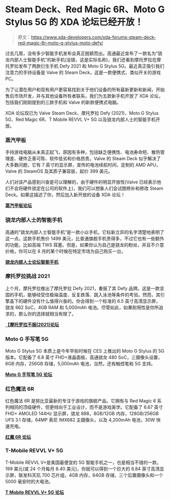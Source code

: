 # Steam Deck、Red Magic 6R、Moto G Stylus 5G 的 XDA 论坛已经开放！

> 原文：<https://www.xda-developers.com/xda-forums-steam-deck-red-magic-6r-moto-g-stylus-moto-defy/>

过去几周，没有多少智能手机发布会真正脱颖而出。高通最近宣布了一款名为“骁龙内部人士智能手机”的新手机(没错，这是实际名称)，我们还看到摩托罗拉在摩托罗拉发布了两款衍生手机 Defy 2021 和 Moto G Stylus 5G。最近真正吸引我们注意力的手持设备是 Valve 的 Steam Deck，这是一款便携式、类似开关的游戏 PC。

为了让潜在用户和现有用户更容易找到关于他们设备的所有最新更新和新闻，开始售后市场开发，并与其他设备所有者联系，我们为五款新手机开放了 XDA 论坛，包括我们刚刚提到的三款手机和 Valve 的新款便携式电脑。

XDA 论坛现已为 Valve Steam Deck、摩托罗拉 Defy (2021)、Moto G Stylus 5G、Red Magic 6R、T Mobile REVVL V+ 5G 以及骁龙内部人士的智能手机开放。

### 蒸汽甲板

手持游戏电脑从未真正起飞，原因有多种，包括缺乏便携性、电池寿命短、散热管理差、硬件乏善可陈、软件低劣和价格昂贵。Valve 的 Steam Deck 似乎解决了大多数问题，它有 7 英寸的显示屏，宣传的电池续航时间，定制的 AMD APU，Valve 的 SteamOS 及其质子兼容层，起价 399 美元。

人们对该产品感到兴奋是可以理解的，由于硬件的明显开放性(Valve 已经表示他们不会将硬件锁定在公司的软件上)，我们可以想象人们会试图修补和修改 Steam Deck。如果这描述了你，然后加入新开放的设备 XDA 论坛！

**[蒸汽甲板论坛](https://forum.xda-developers.com/f/valve-steam-deck.12403/)**

### 骁龙内部人士的智能手机

高通的“骁龙内部人士智能手机”是一款小众手机，它标新立异的名字清楚地表明了这一点。这款手机售价 1499 美元，比普通旗舰手机贵得多，不过它也有一些额外的功能，比如高端 TWS 耳塞。但是，如果你认为自己是骁龙的粉丝，并且不介意价格，你可以在 8 月的某个时候在特定市场为自己购买一台。

**[骁龙内部人士论坛智能手机](https://forum.xda-developers.com/f/smartphone-for-snapdragon-insiders.12391/)**

### 摩托罗拉挑战 2021

上个月，摩托罗拉推出了摩托罗拉 Defy 2021，重振了其 Defy 品牌。这是一款坚固的手机，能够经受住极端温度、反复跌落、跳入泳池等条件的考验。然而，其引擎盖下的硬件没有什么值得兴奋的。你会得到一个标准的 6.5 英寸高清显示屏，骁龙 662 SoC，4GB RAM 和 5,000mAh 电池。尽管如此，如果耐用性是你所追求的，那么你的选择就相当有限了。

**[【摩托罗拉不服(2021)论坛](https://forum.xda-developers.com/f/motorola-defy-2021.12369/)**

### Moto G 手写笔 5G

Moto G Stylus 5G 本质上是今年早些时候在 CES 上推出的 Moto G Stylus 的 5G 版本。它配备了 6.8 英寸 FHD+液晶面板，高通骁龙 480 SoC，三摄像头设置，6GB 内存，256GB 存储，5,000mAh 电池，当然，还有触控笔和 5G 支持。

**[Moto G 手写笔 5G 论坛](https://forum.xda-developers.com/f/moto-g-stylus-5g.12373/)**

### 红色魔法 6R

红色魔法 6R 是努比亚最新的专注于游戏的旗舰产品。它拥有与 Red Magic 6 系列相同的顶级硬件，但更倾向于工业设计，而不是游戏美学。它配备了 6.67 英寸 FHD+ AMOLED 144Hz 显示屏，骁龙 888，8GB/12GB 内存，128GB/256GB UFS 3.1 存储，64MP 索尼 IMX682 主摄像头，以及 4,200mAh 电池，30W 快速充电。

**[红魔 6R 论坛](https://forum.xda-developers.com/f/red-magic-6r.12383/)**

### T-Mobile REVVL V+ 5G

T-Mobile REVVL V+是美国最便宜的 5G 智能手机之一，也是相当不错的一款。199 美元(或 24 个月每月 8.40 美元)，你就可以得到一个巨大的 6.84 英寸高清显示屏，联发科天玑 700 芯片组，4GB 内存，64GB 存储，三个后置摄像头和一个 5000 毫安时的大电池。

**[T Mobile REVVL V+ 5G 论坛](https://forum.xda-developers.com/f/t-mobile-revvl-v-5g.12393/)**